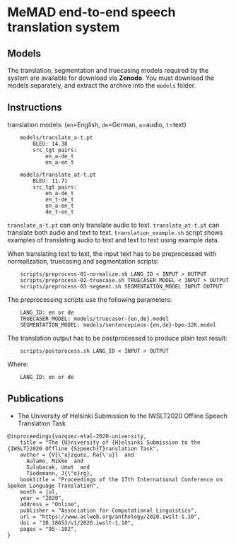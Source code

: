 # MeMAD end-to-end speech translation system

## Models

The translation, segmentation and truecasing models required by the system are available for download via **Zenodo**. You must download the models separately, and extract the archive into the `models` folder.

## Instructions

translation models:
(`en`=English, `de`=German, `a`=audio, `t`=text)

```
    models/translate_a-t.pt
        BLEU: 14.38
        src_tgt pairs:
            en_a-de_t
            en_a-en_t

    models/translate_at-t.pt
        BLEU: 11.71 
        src_tgt pairs:
            en_a-de_t
            en_t-de_t
            en_a-en_t
            de_t-en_t
```

`translate_a-t.pt` can only translate audio to text. `translate_at-t.pt` can translate both audio and text to text.
`translation_example.sh` script shows examples of translating audio to text and text to text using example data.

When translating text to text, the input text has to be preprocessed with normalization, truecasing and
segmentation scripts:

```
    scripts/preprocess-01-normalize.sh LANG_ID < INPUT > OUTPUT
    scripts/preprocess-02-truecase.sh TRUECASER_MODEL < INPUT > OUTPUT
    scripts/preprocess-03-segment.sh SEGMENTATION_MODEL INPUT OUTPUT
```

The preprocessing scripts use the following parameters:

```
    LANG_ID: en or de
    TRUECASER_MODEL: models/truecaser-{en,de}.model
    SEGMENTATION_MODEL: models/sentencepiece-{en,de}-bpe-32K.model
```

The translation output has to be postprocessed to produce plain text result:

```
    scripts/postprocess.sh LANG_ID < INPUT > OUTPUT
```

Where:

```
    LANG_ID: en or de
```

## Publications

* The University of Helsinki Submission to the IWSLT2020 Offline Speech Translation Task

```
@inproceedings{vazquez-etal-2020-university,
    title = "The {U}niversity of {H}elsinki Submission to the {IWSLT}2020 Offline {S}peech{T}ranslation Task",
    author = {V{\'a}zquez, Ra{\'u}l  and
      Aulamo, Mikko  and
      Sulubacak, Umut  and
      Tiedemann, J{\"o}rg},
    booktitle = "Proceedings of the 17th International Conference on Spoken Language Translation",
    month = jul,
    year = "2020",
    address = "Online",
    publisher = "Association for Computational Linguistics",
    url = "https://www.aclweb.org/anthology/2020.iwslt-1.10",
    doi = "10.18653/v1/2020.iwslt-1.10",
    pages = "95--102",
}
```
